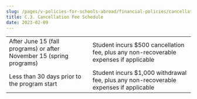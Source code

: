 ```yaml
---
slug: /pages/v-policies-for-schools-abroad/financial-policies/cancellation-fee-schedule
title: C.3. Cancellation Fee Schedule
date: 2023-02-09
---
```

<table><tbody><tr><td>After June 15 (fall programs) or after November 15 (spring programs)</td><td>Student incurs $500 cancellation fee, plus any non-recoverable expenses if applicable</td></tr><tr><td>Less than 30 days prior to the program start</td><td>Student incurs $1,000 withdrawal fee, plus any non-recoverable expenses if applicable</td></tr></tbody></table>